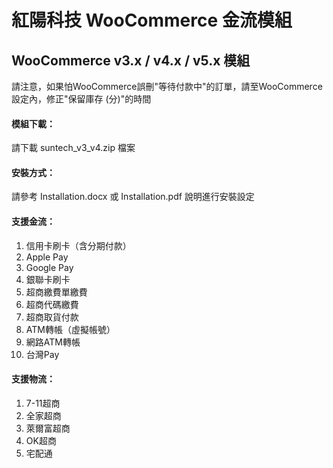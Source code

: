 # 紅陽科技 WooCommerce 金流模組
## WooCommerce v3.x / v4.x / v5.x 模組
請注意，如果怕WooCommerce誤刪"等待付款中"的訂單，請至WooCommerce設定內，修正"保留庫存 (分)"的時間

#### 模組下載：
請下載 suntech_v3_v4.zip 檔案

#### 安裝方式：
請參考 Installation.docx 或 Installation.pdf 說明進行安裝設定

#### 支援金流：
1. 信用卡刷卡（含分期付款）
2. Apple Pay
3. Google Pay
4. 銀聯卡刷卡
5. 超商繳費單繳費
6. 超商代碼繳費
7. 超商取貨付款
8. ATM轉帳（虛擬帳號）
9. 網路ATM轉帳
10. 台灣Pay

#### 支援物流：
1. 7-11超商
2. 全家超商
3. 萊爾富超商
4. OK超商
5. 宅配通
